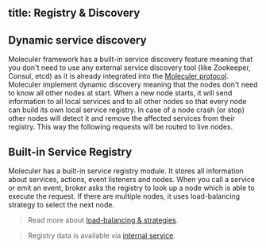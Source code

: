 title: Registry & Discovery
---

## Dynamic service discovery
Moleculer framework has a built-in service discovery feature meaning that you don't need to use any external service discovery tool (like Zookeeper, Consul, etcd) as it is already integrated into the [Moleculer protocol](https://github.com/moleculer-framework/protocol/blob/master/4.0/PROTOCOL.md). Moleculer implement dynamic discovery meaning that the nodes don't need to know all other nodes at start. When a new node starts, it will send information to all local services and to all other nodes so that every node can build its own local service registry. In case of a node crash (or stop) other nodes will detect it and remove the affected services from their registry. This way the following requests will be routed to live nodes.


<!-- **TODO: diagram, which shows node's local registry, when a new node coming & leaving.** -->

## Built-in Service Registry
Moleculer has a built-in service registry module. It stores all information about services, actions, event listeners and nodes. When you call a service or emit an event, broker asks the registry to look up a node which is able to execute the request. If there are multiple nodes, it uses load-balancing strategy to select the next node.

> Read more about [load-balancing & strategies](balancing.html).

> Registry data is available via [internal service](services.html#Internal-Services).
